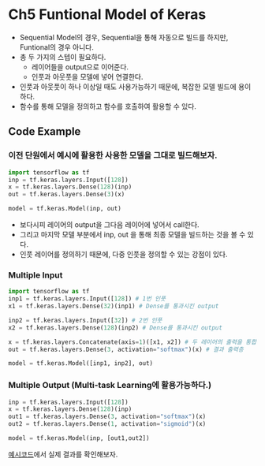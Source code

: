 # Ch5 Funtional Model of Keras
* Sequential Model의 경우, Sequential을 통해 자동으로 빌드를 하지만, Funtional의 경우 아니다.
* 총 두 가지의 스텝이 필요하다.
    + 레이어들을 output으로 이어준다.
    + 인풋과 아웃풋을 모델에 넣어 연결한다.
* 인풋과 아웃풋이 하나 이상일 때도 사용가능하기 때문에, 복잡한 모델 빌드에 용이하다.
* 함수를 통해 모델을 정의하고 함수를 호출하여 활용할 수 있다.

## Code Example
### 이전 단원에서 예시에 활용한 사용한 모델을 그대로 빌드해보자.
```python
import tensorflow as tf
inp = tf.keras.layers.Input([128])
x = tf.keras.layers.Dense(128)(inp)
out = tf.keras.layers.Dense(3)(x)

model = tf.keras.Model(inp, out)
```
* 보다시피 레이어의 output을 그다음 레이어에 넣어서 call한다.
* 그리고 마지막 모델 부분에서 inp, out 을 통해 최종 모델을 빌드하는 것을 볼 수 있다.
* 인풋 레이어를 정의하기 때문에, 다중 인풋을 정의할 수 있는 강점이 있다.

### Multiple Input
```python
import tensorflow as tf
inp1 = tf.keras.layers.Input([128]) # 1번 인풋
x1 = tf.keras.layers.Dense(32)(inp1) # Dense를 통과시킨 output

inp2 = tf.keras.layers.Input([32]) # 2번 인풋
x2 = tf.keras.layers.Dense(128)(inp2) # Dense를 통과시킨 output

x = tf.keras.layers.Concatenate(axis=1)([x1, x2]) # 두 레이어의 출력을 통합
out = tf.keras.layers.Dense(3, activation="softmax")(x) # 결과 출력층

model = tf.keras.Model([inp1, inp2], out)
```

### Multiple Output (Multi-task Learning에 활용가능하다.)
```python
inp = tf.keras.layers.Input([128])
x = tf.keras.layers.Dense(128)(inp)
out1 = tf.keras.layers.Dense(3, activation="softmax")(x)
out2 = tf.keras.layers.Dense(1, activation="sigmoid")(x)

model = tf.keras.Model(inp, [out1,out2])
```

[예시코드](https://github.com/KorKite/study-keras-basic/blob/main/ch6/example.py)에서 실제 결과를 확인해보자.